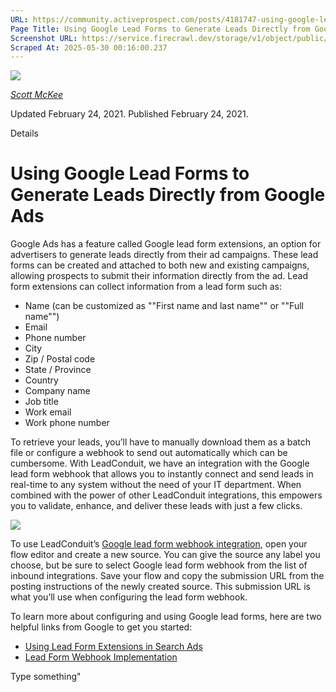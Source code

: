 ```yaml
---
URL: https://community.activeprospect.com/posts/4181747-using-google-lead-forms-to-generate-leads-directly-from-google-ads
Page Title: Using Google Lead Forms to Generate Leads Directly from Google Ads
Screenshot URL: https://service.firecrawl.dev/storage/v1/object/public/media/screenshot-dc63d344-9be4-45d8-8389-ba292d233e0b.png
Scraped At: 2025-05-30 00:16:00.237
---
```


[![](https://content1.bloomfire.com/avatars/users/1317000/thumb/thumbnail.png?f=1617311121&Expires=1748567734&Signature=DJBoOB3p04E1jLkbQIL6yKppC4~rckxfjVi9c~fMhSoQ2-CD1RaVzJsqgzOm71G4n~BXKqAHfKbm0BXWDo-~TNXF44l9JNt0NEo6k-bgx2npT-nVV6~pcLNmNPVzInzfAcjgLG3-w37KP99zVLPKZfcVqzlSM8PMB3GHE6c0Pt0WR23tIBwoHlrz8RjInlI2P1Eg0qqjD085osL0zTgQkayd-23FequdIQyNUm8eWSKlNk75QjkGsevLuKPwmHybz0O6UPjWgqRLH1dC53pM5I12rAWV49LiiVLdaA2YDDxOt2FcYI-ob8KHeZPj3Qrb92i1j1m-diXg6GrRSV4xlg__&Key-Pair-Id=APKAIDFCFZ2UHE5LPIUA)](https://community.activeprospect.com/memberships/7557680-scott-mckee)

[_Scott McKee_](https://community.activeprospect.com/memberships/7557680-scott-mckee)

Updated February 24, 2021. Published February 24, 2021.

Details

# Using Google Lead Forms to Generate Leads Directly from Google Ads

Google Ads has a feature called Google lead form extensions, an option for advertisers to generate leads directly from their ad campaigns. These lead forms can be created and attached to both new and existing campaigns, allowing prospects to submit their information directly from the ad. Lead form extensions can collect information from a lead form such as:

- Name (can be customized as ""First name and last name"" or ""Full name"")
- Email
- Phone number
- City
- Zip / Postal code
- State / Province
- Country
- Company name
- Job title
- Work email
- Work phone number

To retrieve your leads, you’ll have to manually download them as a batch file or configure a webhook to send out automatically which can be cumbersome. With LeadConduit, we have an integration with the Google lead form webhook that allows you to instantly connect and send leads in real-time to any system without the need of your IT department. When combined with the power of other LeadConduit integrations, this empowers you to validate, enhance, and deliver these leads with just a few clicks.

![](https://content3.bloomfire.com/thumbnails/contents/002/562/046/original.png?f=1614204659&Expires=1748567753&Signature=TF9Jisikd9O5rCXda8Nsx3gVlXTzUO0UoHG5wMn9LQmUczOA39w5cn2pnO899uEf4AbL0O7ScM1eZQ6w2cgXKg5T3TIAzkRGUWkROtUtMCFEDQr88DEc7PCIBgiEFTwe42TAMuwkXwKQlowM1e2UsyTLMUthIfgFjon0vIYdCwaxl7NuDLQG3UVW5EKldStf7gkKrshmljEuE6aOmrRCHvZVchUU4V~sAdVPVWGnV2XaxGZk8VUKbBr6R22RWZ8Lop8N1rPDhylMBb7EOIqSYb8Xt3DSnjjWJhMqdjrBZ5NKMvrgb2G6L44RtHlPnuShh2vuMQWpajbUN~ZKUh74gQ__&Key-Pair-Id=APKAIDFCFZ2UHE5LPIUA)

To use LeadConduit’s [Google lead form webhook integration](https://activeprospect.com/integrations/google-lead-forms/), open your flow editor and create a new source. You can give the source any label you choose, but be sure to select Google lead form webhook from the list of inbound integrations. Save your flow and copy the submission URL from the posting instructions of the newly created source. This submission URL is what you’ll use when configuring the lead form webhook.

To learn more about configuring and using Google lead forms, here are two helpful links from Google to get you started:

- [Using Lead Form Extensions in Search Ads](https://support.google.com/google-ads/answer/9363648)
- [Lead Form Webhook Implementation](https://developers.google.com/google-ads/webhook/docs/implementation)

Type something"

